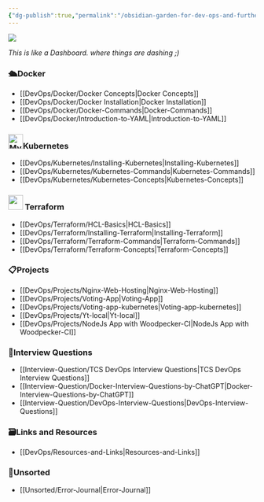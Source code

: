 ```yaml
---
{"dg-publish":true,"permalink":"/obsidian-garden-for-dev-ops-and-further/","tags":["DevOps","#Docker","#Kubernetes","#Projects","#Terraform","#Interview_questions","Resources_Links","Unsorted","#Installations","#Concepts","CICD","Commands","gardenEntry"],"noteIcon":""}
---
```


<img src="https://wallpapercave.com/wp/wp11688013.jpg">

*This is like a Dashboard. where things are dashing ;)*
### 🛳️Docker
- [[DevOps/Docker/Docker Concepts\|Docker Concepts]]
- [[DevOps/Docker/Docker Installation\|Docker Installation]]
- [[DevOps/Docker/Docker-Commands\|Docker-Commands]]
- [[DevOps/Docker/Introduction-to-YAML\|Introduction-to-YAML]] 
### <img src="https://duckduckgo.com/i/2ecee014.png" alt="My Image" width="30" height="30" style="margin: 0; display: initial;">Kubernetes
- [[DevOps/Kubernetes/Installing-Kubernetes\|Installing-Kubernetes]]
- [[DevOps/Kubernetes/Kubernetes-Commands\|Kubernetes-Commands]]
- [[DevOps/Kubernetes/Kubernetes-Concepts\|Kubernetes-Concepts]]
### <img src="https://external-content.duckduckgo.com/iu/?u=https%3A%2F%2Fwww.pinclipart.com%2Fpicdir%2Fbig%2F519-5197888_terraform-terraform-icon-png-clipart.png&f=1&nofb=1&ipt=e8b22dedcfcad4db22a5b397ffd8ff254a9b597c07afdb55584393cda576139e&ipo=images" width="30px" height="30px" style="margin: 0; display: initial"> Terraform
- [[DevOps/Terraform/HCL-Basics\|HCL-Basics]]
- [[DevOps/Terraform/Installing-Terraform\|Installing-Terraform]]
- [[DevOps/Terraform/Terraform-Commands\|Terraform-Commands]]
- [[DevOps/Terraform/Terraform-Concepts\|Terraform-Concepts]]
### 📋Projects
- [[DevOps/Projects/Nginx-Web-Hosting\|Nginx-Web-Hosting]]
- [[DevOps/Projects/Voting-App\|Voting-App]]
- [[DevOps/Projects/Voting-app-kubernetes\|Voting-app-kubernetes]]
- [[DevOps/Projects/Yt-local\|Yt-local]]
- [[DevOps/Projects/NodeJs App with Woodpecker-CI\|NodeJs App with Woodpecker-CI]]
### 💼Interview Questions
- [[Interview-Question/TCS DevOps Interview Questions\|TCS DevOps Interview Questions]]
- [[Interview-Question/Docker-Interview-Questions-by-ChatGPT\|Docker-Interview-Questions-by-ChatGPT]]
- [[Interview-Question/DevOps-Interview-Questions\|DevOps-Interview-Questions]]
### 🗃️Links and Resources
- [[DevOps/Resources-and-Links\|Resources-and-Links]]
### 🎋Unsorted
- [[Unsorted/Error-Journal\|Error-Journal]]

